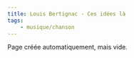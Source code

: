 ```yaml
---
title: Louis Bertignac - Ces idées là
tags:
    - musique/chanson
---
```


Page créée automatiquement, mais vide.
